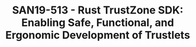 ---
youtube_video_url: https://www.youtube.com/watch?v=vnIDIOMIYmw
amazon_s3_presentation_url: https://static.linaro.org/connect/san19/presentations/san19-513.pdf
amazon_s3_video_url: https://static.linaro.org/connect/san19/videos/san19-513.mp4
categories:
- san19
description: ARM TrustZone shields the most critical security components from the
  normal world legacy OS, which grows larger and more complex over time and has become
  quite difficult to harden. However, in recent years we have also witnessed memory
  exploits targeting TrustZone systems as well. Such vulnerabilities can be utilized
  by the attackers as the bridge to further subvert the secure OS, thus take over
  the whole device.<br /> <br /> As an important mission of the open source project
  under the MesaTEE platform, we aim to bring memory safety to ARM TrustZone. In particular,
  we enabled Rust programming for Trustlets, making them immune to memory exploits
  by nature while preserving native execution speed. Unlike the previous attempts,
  Rust OP-TEE TrustZone SDK is the first to:<br /> <br /> - utilize the Rust programming
  languages security checks and type checks, so that developers can never misuse;<br
  /> - enable Rust standard library and millions of Rust crates/libraries for developing
  Trustlets, so that developers can conveniently leverage the existing rich Rust ecosystem;<br
  /> - provide automatic Trustlet lifecycle management via the "resource allocation
  is initialisation" (RAII) design pattern, preventing errors where a resource is
  not finalised and where a resource is used after finalisation, so that developers
  no longer bother calling session/context related APIs manually.<br /> <br /> We
  will present our current implementation based on OP-TEE (complying to the GlobalPlatform
  TEE specifications), and will provide demonstrations for popular TrustZone applications
  like secure storage, key management, device identification, authentication, DRM,
  etc. Most importantly, we revolutionarily provide support for trusted and secure
  machine learning computation in TrustZone. To our best knowledge, we are the first
  to offer safe, fast, functional, and ergonomic development for Trustlets.
image: /assets/images/featured-images/san19/SAN19-513.png
session_attendee_num: '37'
session_id: SAN19-513
session_room: Pacific Room (Keynote)
session_slot:
  end_time: '2019-09-27 11:55:00'
  start_time: '2019-09-27 11:30:00'
session_speakers:
- speaker_bio: ''
  speaker_company: Baidu X-Lab
  speaker_image: /assets/images/speakers/placeholder.jpg
  speaker_location: ''
  speaker_name: Mingshen Sun
  speaker_position: Security Researcher
  speaker_url: ''
  speaker_username: bob608
- speaker_bio: ''
  speaker_company: ''
  speaker_image: /assets/images/speakers/san19/mingshen-sun
  speaker_location: Hong Kong
  speaker_name: Mingshen Sun
  speaker_position: ''
  speaker_url: ''
  speaker_username: mingshensun
- speaker_bio: Mingshen Sun is a senior security researcher of Baidu X-Lab at Baidu
    USA. He received his Ph.D. degree in Computer Science and Engineering from The
    Chinese University of Hong Kong. His interests lie in solving real-world security
    problems related to system, mobile, IoT devices and cars. He maintains and actively
    contributes to several open source projects in Rust such as the MesaLock Linux
    project, MesaPy, and YogCrypt.
  speaker_company: ''
  speaker_image: /assets/images/speakers/san19/mingshen-sun.jpg
  speaker_location: ''
  speaker_name: Mingshen Sun
  speaker_position: Security Researcher, Baidu X-Lab
  speaker_url: ''
  speaker_username: sunmingshen
session_track: Security
tag: session
tags:
- Open Source Development
- ' Security'
title: 'SAN19-513 - Rust TrustZone SDK: Enabling Safe, Functional, and Ergonomic Development
  of Trustlets'
---